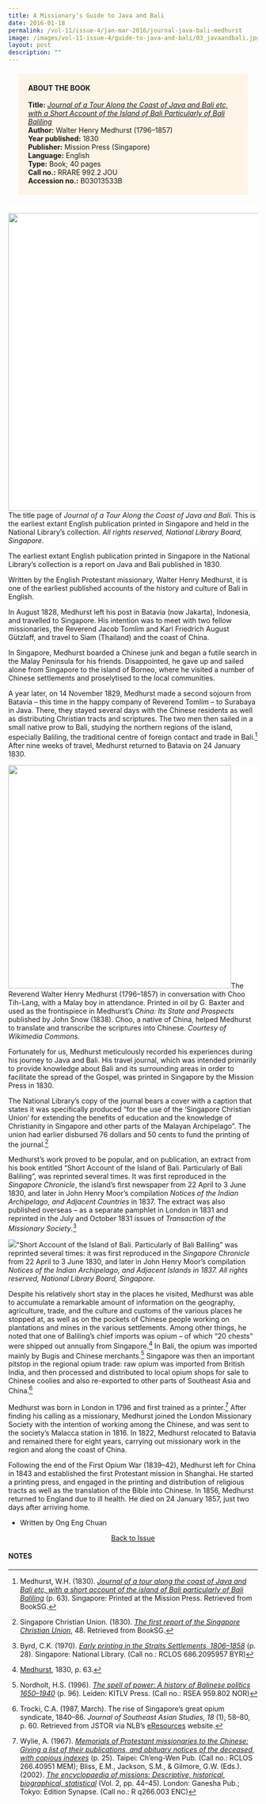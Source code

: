 ```yaml
---
title: A Missionary’s Guide to Java and Bali
date: 2016-01-18
permalink: /vol-11/issue-4/jan-mar-2016/journal-java-bali-medhurst
image: /images/vol-11-issue-4/guide-to-java-and-bali/03_javaandbali.jpg
layout: post
description: ""
---
```

<div style="background-colour:#fdf5e6; padding:20px; margin: 20px; background: #fdf5e6;"><b>ABOUT THE BOOK</b>
<br><br>
<b>Title:</b> <i><a href="https://eresources.nlb.gov.sg/printheritage/detail/6f5dbed1-1dd2-411f-bac8-473b4c67e30b.aspx">Journal of a Tour Along the Coast of Java and Bali etc, with a Short Account of the Island of Bali Particularly of Bali Baliling</a></i>
<br>
<b>Author:</b> Walter Henry Medhurst (1796–1857)
<br>
<b>Year published:</b> 1830
<br>
<b>Publisher:</b> Mission Press (Singapore)
<br>
<b>Language:</b> English
<br>
<b>Type:</b> Book; 40 pages
<br>
<b>Call no.:</b> RRARE 992.2 JOU
<br>
<b>Accession no.:</b> B03013533B
</div>

<div style="background-color: white;"><br><img style="width:600px" src="/images/vol-11-issue-4/guide-to-java-and-bali/01_javaandbali.jpg">The title page of <i>Journal of a Tour Along the Coast of Java and Bali</i>. This is the earliest extant English publication printed in Singapore and held in the National Library’s collection. <i>All rights reserved, National Library Board, Singapore.</i></div>

The earliest extant English publication printed in Singapore in the National Library’s collection is a report on Java and Bali published in 1830.

Written by the English Protestant missionary, Walter Henry Medhurst, it is one of the earliest published accounts of the history and culture of Bali in English.

In August 1828, Medhurst left his post in Batavia (now Jakarta), Indonesia, and travelled to Singapore. His intention was to meet with two fellow missionaries, the Reverend Jacob Tomlim and Karl Friedrich August Gützlaff, and travel to Siam (Thailand) and the coast of China.

In Singapore, Medhurst boarded a Chinese junk and began a futile search in the Malay Peninsula for his friends. Disappointed, he gave up and sailed alone from Singapore to the island of Borneo, where he visited a number of Chinese settlements and proselytised to the local communities.

A year later, on 14 November 1829, Medhurst made a second sojourn from Batavia – this time in the happy company of Reverend Tomlim – to Surabaya in Java. There, they stayed several days with the Chinese residents as well as distributing Christian tracts and scriptures. The two men then sailed in a small native prow to Bali, studying the northern regions of the island, especially Baliling, the traditional centre of foreign contact and trade in Bali.[^1] After nine weeks of travel, Medhurst returned to Batavia on 24 January 1830.

<div style="background-color: white;"><img style="width:450px" src="/images/vol-11-issue-4/guide-to-java-and-bali/02a_javaandbali.jpg">The Reverend Walter Henry Medhurst (1796–1857) in conversation with Choo Tih-Lang, with a Malay boy in attendance. Printed in oil by G. Baxter and used as the frontispiece in Medhurst’s <i>China: Its State and Prospects</i> published by John Snow (1838). Choo, a native of China, helped Medhurst to translate and transcribe the scriptures into Chinese. <i>Courtesy of Wikimedia Commons.</i></div>

Fortunately for us, Medhurst meticulously recorded his experiences during his journey to Java and Bali. His travel journal, which was intended primarily to provide knowledge about Bali and its surrounding areas in order to facilitate the spread of the Gospel, was printed in Singapore by the Mission Press in 1830.

The National Library’s copy of the journal bears a cover with a caption that states it was specifically produced “for the use of the ‘Singapore Christian Union’ for extending the benefits of education and the knowledge of Christianity in Singapore and other parts of the Malayan Archipelago”. The union had earlier disbursed 76 dollars and 50 cents to fund the printing of the journal.[^2]

Medhurst’s work proved to be popular, and on publication, an extract from his book entitled “Short Account of the Island of Bali. Particularly of Bali Baliling”, was reprinted several times. It was first reproduced in the *Singapore Chronicle*, the island’s first newspaper from 22 April to 3 June 1830, and later in John Henry Moor’s compilation *Notices of the Indian Archipelago, and Adjacent Countries* in 1837. The extract was also published overseas – as a separate pamphlet in London in 1831 and reprinted in the July and October 1831 issues of *Transaction of the Missionary Society*.[^3]

<div style="background-color: white;"><img src="/images/vol-11-issue-4/guide-to-java-and-bali/03a_javaandbali.jpg">“Short Account of the Island of Bali. Particularly of Bali Baliling” was reprinted several times: it was first reproduced in the <i>Singapore Chronicle</i> from 22 April to 3 June 1830, and later in John Henry Moor’s compilation <i>Notices of the Indian Archipelago, and Adjacent Islands in 1837. All rights reserved, National Library Board, Singapore.</i></div>

Despite his relatively short stay in the places he visited, Medhurst was able to accumulate a remarkable amount of information on the geography, agriculture, trade, and the culture and customs of the various places he stopped at, as well as on the pockets of Chinese people working on plantations and mines in the various settlements. Among other things, he noted that one of Baliling’s chief imports was opium – of which “20 chests” were shipped out annually from Singapore.[^4] In Bali, the opium was imported mainly by Bugis and Chinese merchants.[^5] Singapore was then an important pitstop in the regional opium trade: raw opium was imported from British India, and then processed and distributed to local opium shops for sale to Chinese coolies and also re-exported to other parts of Southeast Asia and China.[^6]

Medhurst was born in London in 1796 and first trained as a printer.[^7] After finding his calling as a missionary, Medhurst joined the London Missionary Society with the intention of working among the Chinese, and was sent to the society’s Malacca station in 1816. In 1822, Medhurst relocated to Batavia and remained there for eight years, carrying out missionary work in the region and along the coast of China.

Following the end of the First Opium War (1839–42), Medhurst left for China in 1843 and established the first Protestant mission in Shanghai. He started a printing press, and engaged in the printing and distribution of religious tracts as well as the translation of the Bible into Chinese. In 1856, Medhurst returned to England due to ill health. He died on 24 January 1857, just two days after arriving home.

- Written by Ong Eng Chuan

<a href="/vol-11/issue-4/jan-mar-2016/"><center>Back to Issue</center></a>
	
#### **NOTES**

[^1]:Medhurst, W.H. (1830). *[Journal of a tour along the coast of Java and Bali etc, with a short account of the island of Bali particularly of Bali Baliling](https://eresources.nlb.gov.sg/printheritage/detail/6f5dbed1-1dd2-411f-bac8-473b4c67e30b.aspx)* (p. 63). Singapore: Printed at the Mission Press. Retrieved from BookSG.

[^2]:Singapore Christian Union. (1830). *[The first report of the Singapore Christian Union](https://eresources.nlb.gov.sg/printheritage/detail/f6c7e4f9-05d1-4281-85c4-ad2bfbbaf28d.aspx)*, 48. Retrieved from BookSG.

[^3]:Byrd, C.K. (1970). *[Early printing in the Straits Settlements, 1806–1858](http://eservice.nlb.gov.sg/item_holding_s.aspx?bid=4081984)* (p. 28). Singapore: National Library. (Call no.: RCLOS 686.2095957 BYR)

[^4]:[Medhurst](https://eresources.nlb.gov.sg/printheritage/detail/6f5dbed1-1dd2-411f-bac8-473b4c67e30b.aspx), 1830, p. 63.

[^5]:Nordholt, H.S. (1996). *[The spell of power: A history of Balinese politics 1650–1940](http://eservice.nlb.gov.sg/item_holding_s.aspx?bid=8132398)* (p. 96). Leiden: KITLV Press. (Call no.: RSEA 959.802 NOR)

[^6]:Trocki, C.A. (1987, March). The rise of Singapore’s great opium syndicate, 1840–86. *Journal of Southeast Asian Studies, 18* (1), 58–80, p. 60. Retrieved from JSTOR via NLB’s [eResources](https://eresources.nlb.gov.sg/main/) website.

[^7]:Wylie, A. (1967). *[Memorials of Protestant missionaries to the Chinese: Giving a list of their publications, and obituary notices of the deceased, with copious indexes](http://eservice.nlb.gov.sg/item_holding_s.aspx?bid=5031695)* (p. 25). Taipei: Ch’eng-Wen Pub. (Call no.: RCLOS 266.40951 MEM); Bliss, E.M., Jackson, S.M., & Gilmore, G.W. (Eds.). (2002). *[The encyclopaedia of missions: Descriptive, historical, biographical, statistical](http://eservice.nlb.gov.sg/item_holding_s.aspx?bid=12280715)* (Vol. 2, pp. 44–45). London: Ganesha Pub.; Tokyo: Edition Synapse. (Call no.: R q266.003 ENC)